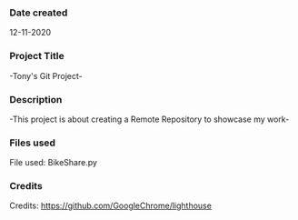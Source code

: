 ### Date created
12-11-2020

### Project Title
-Tony's Git Project-

### Description
-This project is about creating a Remote Repository to showcase my work-

### Files used
File used:
BikeShare.py

### Credits
Credits:
https://github.com/GoogleChrome/lighthouse
